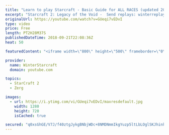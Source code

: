 ```yaml
---
title: "Learn to play Starcraft - Basic Guide for ALL RACES (updated 2017) #2"
excerpt: "Starcraft 2: Legacy of the Void -  Send replays: winterreplays@gmail.com ( -- Watch live at https://www.twitch.tv/wintergaming"
originalUrl: https://youtube.com/watch?v=GUeqi7vEDvI
type: video
price: Free
length: PT2H28M37S
publishedDateTime: 2018-09-21T22:08:36Z
heat: 50

featuredContent: "<iframe width=\"800\" height=\"500\" frameborder=\"0\" src=\"https://www.youtube.com/embed/GUeqi7vEDvI\" allow=\"accelerometer; autoplay; encrypted-media; gyroscope; picture-in-picture\" allowfullscreen></iframe>"

provider:
  name: WinterStarcraft
  domain: youtube.com

topics:
  - StarCraft 2
  - Zerg

images:
  - url: https://i.ytimg.com/vi/GUeqi7vEDvI/maxresdefault.jpg
    width: 1280
    height: 720
    isCached: true

secured: "q0xsGhGE/V7J/f40ztgJykgBNbjWDc+8NMDNmmIkgYuzp5ltLbLOglSKJhinkEDfPo/GZfLkMBAfaQtr81LhMbTuCPZIjeD2wu4Y5GYwWqeNK8SiVQJCyqETShfblGmnZnwlPhNrotho3H5IYgY373eFwCIv7ZLfxdw/j7Vh43vbxEknceOKr+ft6qTA1DUt5eMlUULQAP6OLsjUAaVRZgCjhMzD/5dYPu7FoRL6RB49r1FcKiMy1WeVNgKX9RrdazLfrkyWayNtMvPXhoO9i9UmWLaYl7IT7rEgmJbzaT3LlYcd9t7ionnGIrNG8zId11cgkCPCJmYIDVGarzii0zXFsJRrX1SQ1SJrLL4uQSwPvJaCIfNLCdfaLWm+ylVhQPVGfiQk2a/EF9Q4igaXLWWzonzH0nTdQT+TEjcsGvA=;xDIvSsNuDOPzH1cyDnZZng=="
---
```


